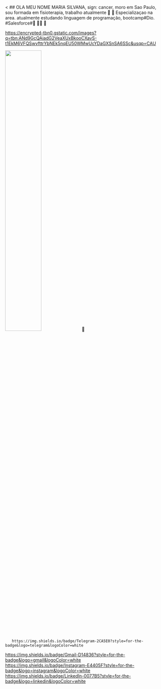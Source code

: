 < ## OLA MEU NOME MARIA SILVANA, 
sign: cancer, moro em Sao Paulo, sou formada em fisioterapia, trabalho atualmente 🏥 :hospital: Especializaçao na area.
atualmente estudando linguagem de programação, bootcamp#Dio. #Salesforce#👊 :punch:💪 :muscle:
<div>

https://encrypted-tbn0.gstatic.com/images?q=tbn:ANd9GcQAiadG2VeaXUxBkooCXavS-t1EkM6VFQSwvfttrYbNEk5nqEU50WMwUcYDaGXSnSA6SSc&usqp=CAU
<div>
  <img width="48%" src="link">      💚
  
       https://img.shields.io/badge/Telegram-2CA5E0?style=for-the-badge&logo=telegram&logoColor=white
  https://img.shields.io/badge/Gmail-D14836?style=for-the-badge&logo=gmail&logoColor=white
  https://img.shields.io/badge/Instagram-E4405F?style=for-the-badge&logo=instagram&logoColor=white
  https://img.shields.io/badge/LinkedIn-0077B5?style=for-the-badge&logo=linkedin&logoColor=white
  <di>
    
